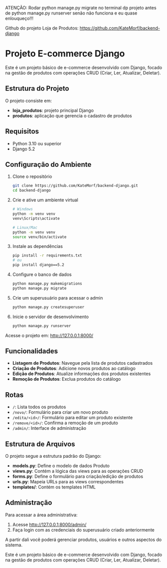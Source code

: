 ATENÇÃO: Rodar python manage.py migrate no terminal dp projeto antes de python manage.py runserver senão não funciona e eu quase enlouqueço!!!

Github do projeto Loja de Produtos:
https://github.com/KateMorf/backend-django

# Projeto E-commerce Django

Este é um projeto básico de e-commerce desenvolvido com Django, focado na gestão de produtos com operações CRUD (Criar, Ler, Atualizar, Deletar).

## Estrutura do Projeto
O projeto consiste em:

- **loja_produtos**: projeto principal Django
- **produtos**: aplicação que gerencia o cadastro de produtos

## Requisitos
- Python 3.10 ou superior
- Django 5.2

## Configuração do Ambiente
1. Clone o repositório
    ```bash
    git clone https://github.com/KateMorf/backend-django.git
    cd backend-django
    ```

2. Crie e ative um ambiente virtual
    ```bash
    # Windows
    python -m venv venv
    venv\Scripts\activate

    # Linux/Mac
    python -m venv venv
    source venv/bin/activate
    ```

3. Instale as dependências
    ```bash
    pip install -r requirements.txt
    # ou
    pip install django==5.2
    ```

4. Configure o banco de dados
    ```bash
    python manage.py makemigrations
    python manage.py migrate
    ```

5. Crie um superusuário para acessar o admin
    ```bash
    python manage.py createsuperuser
    ```

6. Inicie o servidor de desenvolvimento
    ```bash
    python manage.py runserver
    ```

Acesse o projeto em: http://127.0.0.1:8000/

## Funcionalidades
- **Listagem de Produtos**: Navegue pela lista de produtos cadastrados
- **Criação de Produtos**: Adicione novos produtos ao catálogo
- **Edição de Produtos**: Atualize informações dos produtos existentes
- **Remoção de Produtos**: Exclua produtos do catálogo

## Rotas
- `/`: Lista todos os produtos
- `/novo/`: Formulário para criar um novo produto
- `/edita/<id>/`: Formulário para editar um produto existente
- `/remove/<id>/`: Confirma a remoção de um produto
- `/admin/`: Interface de administração

## Estrutura de Arquivos
O projeto segue a estrutura padrão do Django:

- **models.py**: Define o modelo de dados Produto
- **views.py**: Contém a lógica das views para as operações CRUD
- **forms.py**: Define o formulário para criação/edição de produtos
- **urls.py**: Mapeia URLs para as views correspondentes
- **templates/**: Contém os templates HTML

## Administração
Para acessar a área administrativa:

1. Acesse http://127.0.0.1:8000/admin/
2. Faça login com as credenciais do superusuário criado anteriormente

A partir dali você poderá gerenciar produtos, usuários e outros aspectos do sistema.

Este é um projeto básico de e-commerce desenvolvido com Django, focado na gestão de produtos com operações CRUD (Criar, Ler, Atualizar, Deletar).


